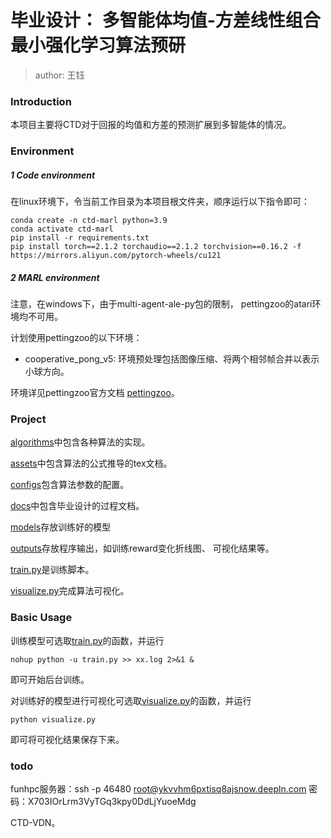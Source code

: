 # 毕业设计： 多智能体均值-方差线性组合最小强化学习算法预研

> author: 王钰

### Introduction

本项目主要将CTD对于回报的均值和方差的预测扩展到多智能体的情况。

### Environment

##### 1 Code environment

在linux环境下，令当前工作目录为本项目根文件夹，顺序运行以下指令即可：
````
conda create -n ctd-marl python=3.9
conda activate ctd-marl
pip install -r requirements.txt
pip install torch==2.1.2 torchaudio==2.1.2 torchvision==0.16.2 -f https://mirrors.aliyun.com/pytorch-wheels/cu121
````

##### 2 MARL environment

注意，在windows下，由于multi-agent-ale-py包的限制，
pettingzoo的atari环境均不可用。

计划使用pettingzoo的以下环境：

* cooperative_pong_v5: 环境预处理包括图像压缩、将两个相邻帧合并以表示小球方向。

环境详见pettingzoo官方文档
[pettingzoo](https://pettingzoo.farama.org/)。

### Project

[algorithms](./algorithms)中包含各种算法的实现。

[assets](./assets)中包含算法的公式推导的tex文档。

[configs](./configs)包含算法参数的配置。

[docs](./docs)中包含毕业设计的过程文档。

[models](./models)存放训练好的模型

[outputs](./outputs)存放程序输出，如训练reward变化折线图、
可视化结果等。

[train.py](./train.py)是训练脚本。

[visualize.py](./visualize.py)完成算法可视化。

### Basic Usage

训练模型可选取[train.py](./train.py)的函数，并运行

``nohup python -u train.py >> xx.log 2>&1 &``

即可开始后台训练。

对训练好的模型进行可视化可选取[visualize.py](./visualize.py)的函数，并运行

``python visualize.py``

即可将可视化结果保存下来。

### todo

funhpc服务器：ssh -p 46480 root@ykvvhm6pxtisq8ajsnow.deepln.com
密码：X703IOrLrm3VyTGq3kpy0DdLjYuoeMdg

CTD-VDN。

